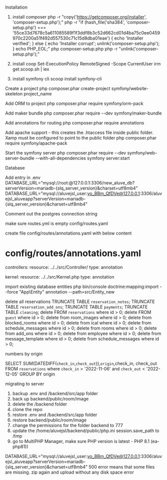 Installation

1. install composer
php -r "copy('https://getcomposer.org/installer', 'composer-setup.php');"
php -r "if (hash_file('sha384', 'composer-setup.php') === '55ce33d7678c5a611085589f1f3ddf8b3c52d662cd01d4ba75c0ee0459970c2200a51f492d557530c71c15d8dba01eae') { echo 'Installer verified'; } else { echo 'Installer corrupt'; unlink('composer-setup.php'); } echo PHP_EOL;"
php composer-setup.php
php -r "unlink('composer-setup.php');"

2. install coop
Set-ExecutionPolicy RemoteSigned -Scope CurrentUser
irm get.scoop.sh | iex

3. install symfony cli
scoop install symfony-cli

Create a project
php composer.phar create-project symfony/website-skeleton project_name

Add ORM to project
php composer.phar require symfony/orm-pack

Add maker bundle
php composer.phar require --dev symfony/maker-bundle

Add annotations for routing
php composer.phar require annotations

Add apache support - this creates the .htaccess file inside public folder. Xamp must be configured to point to the public folder
php composer.phar require symfony/apache-pack

Start the symfony server
php composer.phar require --dev symfony/web-server-bundle --with-all-dependencies
symfony server:start

Database

Add entry in .env
DATABASE_URL="mysql://root:@127.0.0.1:3306/new_aluve_db?serverVersion=mariadb-{slq_server_version}&charset=utf8mb4"
DATABASE_URL="mysql://aluvejsl_user:yo_BBm_QfDVe@127.0.0.1:3306/aluvejsl_aluveapp?serverVersion=mariadb-{slq_server_version}&charset=utf8mb4"

Comment out the postgres connection string 

make sure routes.yml is empty
config/routes.yaml

create file config/routes/annotations.yaml with below content
# config/routes/annotations.yaml
controllers:
resource: ../../src/Controller/
type: annotation

kernel:
resource: ../../src/Kernel.php
type: annotation


import existing database entities
php bin/console doctrine:mapping:import --force "App\Entity" annotation --path=src/Entity_new

delete all reservations
TRUNCATE TABLE `reservation_notes`;
TRUNCATE TABLE `reservation_add_ons`;
TRUNCATE TABLE `payments`;
TRUNCATE TABLE `cleaning`;
delete FROM `reservations` where id > 0;
delete FROM `guest` where id > 0;
delete from room_images where id > 0;
delete from blocked_rooms where id > 0;
delete from ical where id > 0;
delete from schedule_messages where id > 0;
delete from rooms where id > 0;
delete from add_ons where id > 0;
delete from employee where id > 0;
delete from message_template where id > 0;
delete from schedule_messages where id > 0;


numbers by origin

SELECT SUM(DATEDIFF(`check_in`,`check_out`)),`origin`,check_in, check_out FROM `reservations`
where `check_in` > '2022-11-06'
and `check_out` < '2022-12-05'
GROUP BY origin


migrating to server
1. backup .env and /backend/src/app folder
2. back up backend/public/room/image
3. delete the /backend folder
4. clone the repo 
5. restore .env and /backend/src/app folder
6. restore backend/public/room/image
7. change the permissions for the folder backend to 777
8. update the /home/aluvejsl/backend/public/php.ini session.save_path to /tmp
9. go to MultiPHP Manager, make sure PHP version is latest - PHP 8.1 (ea-php81))


DATABASE_URL="mysql://aluvejsl_user:yo_BBm_QfDVe@127.0.0.1:3306/aluvejsl_aluveapp?serverVersion=mariadb-{slq_server_version}&charset=utf8mb4"
500 error means that some files are missing. zip again and upload without any disk space error